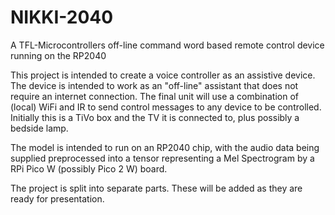 # NIKKI-2040
A TFL-Microcontrollers off-line command word based remote control device running on the RP2040

This project is intended to create a voice controller as an assistive device. The device is intended to work as an "off-line" assistant that does not require an internet connection.
The final unit will use a combination of (local) WiFi and IR to send control messages to any device to be controlled. Initially this is a TiVo box and the TV it is connected to, plus possibly a bedside lamp.

The model is intended to run on an RP2040 chip, with the audio data being supplied preprocessed into a tensor representing a Mel Spectrogram by a RPi Pico W (possibly Pico 2 W) board.

The project is split into separate parts. These will be added as they are ready for presentation.
